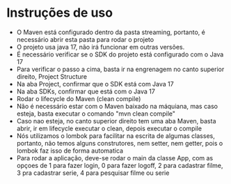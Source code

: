 # Instruções de uso

- O Maven está configurado dentro da pasta streaming, portanto, é necessário abrir esta pasta para rodar o projeto 
- O projeto usa java 17, não irá funcionar em outras versões.
- É necessário verificar se o SDK do projeto está configurado com o Java 17
- Para verificar o passo a cima, basta ir na engrenagem no canto superior direito, Project Structure 
- Na aba Project, confirmar que o SDK está com Java 17
- Na aba SDKs, confirmar que está com o Java 17
- Rodar o lifecycle do Maven (clean compile)
- Não é necessário estar com o Maven baixado na máquiana, mas caso esteja, basta executar o comando "mvn clean compile"
- Caso nao esteja, no canto superior direito tem uma aba Maven, basta abrir, ir em lifecycle executar o clean, depois executar o compile
- Nós utilizamos o lombok para facilitar na escrita de algumas classes, portanto, não temos alguns construtores,
nem setter, nem getter, pois o lombok faz isso de forma automatica
- Para rodar a aplicação, deve-se rodar o main da classe App, com as opçoes de 1 para fazer login,
0 para fazer logoff, 2 para cadastrar filme, 3 pra cadastrar serie, 4 para pesquisar filme ou serie
